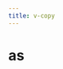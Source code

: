 ```yaml
---
title: v-copy
---
```


<!--
 * @describe: 描述
 * @Author: superDragon
 * @Date: 2019-09-26 09:54:57
 * @LastEditors: superDragon
 * @LastEditTime: 2019-09-26 10:21:52
 -->

# as
